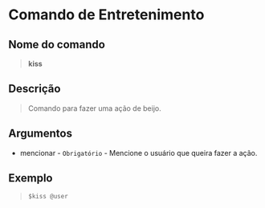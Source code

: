 # Comando de Entretenimento

## Nome do comando
> **kiss**

## Descrição
> Comando para fazer uma ação de beijo.

## Argumentos
- mencionar - `Obrigatório` - Mencione o usuário que queira fazer a ação.

## Exemplo
> `$kiss @user`